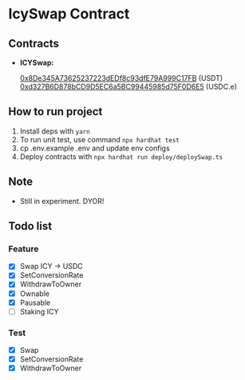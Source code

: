 # IcySwap Contract

## Contracts

- **ICYSwap:**

  [0x8De345A73625237223dEDf8c93dfE79A999C17FB](https://polygonscan.com/address/0xd327B6D878bCD9D5EC6a5BC99445985d75F0D6E5#readContract) (USDT)
  [0xd327B6D878bCD9D5EC6a5BC99445985d75F0D6E5](https://polygonscan.com/address/0xd327B6D878bCD9D5EC6a5BC99445985d75F0D6E5#readContract) (USDC.e)

## How to run project

1. Install deps with `yarn`
2. To run unit test, use command `npx hardhat test`
3. cp .env.example .env and update env configs
4. Deploy contracts with `npx hardhat run deploy/deploySwap.ts`

## Note

- Still in experiment. DYOR!

## Todo list

### Feature

- [x] Swap ICY -> USDC
- [x] SetConversionRate
- [x] WithdrawToOwner
- [x] Ownable
- [x] Pausable
- [ ] Staking ICY

### Test

- [x] Swap
- [x] SetConversionRate
- [x] WithdrawToOwner
